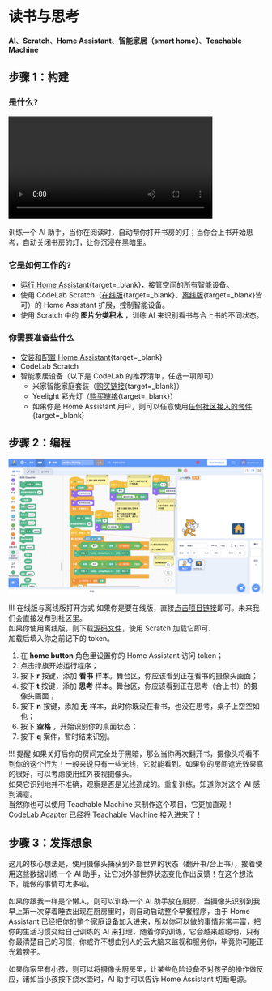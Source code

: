 # 读书与思考

**AI**、**Scratch**、**Home Assistant**、**智能家居（smart home）**、**Teachable Machine**

## 步骤 1：构建

### 是什么?

<video width="80%" src="/video/1583984194594670.mp4" controls="controls"></video>

训练一个 AI 助手，当你在阅读时，自动帮你打开书房的灯；当你合上书开始思考，自动关闭书房的灯，让你沉浸在黑暗里。

### 它是如何工作的?

-   [运行 Home Assistant](/Neverland/HA){target=\_blank}，接管空间的所有智能设备。
-   使用 CodeLab Scratch（[在线版](http://scratch3v3.codelab.club/){target=\_blank}、[离线版](https://www.codelab.club/blog/2020/08/20/tools/){target=\_blank}皆可）的 Home Assistant 扩展，控制智能设备。
-   使用 Scratch 中的 **图片分类积木** ，训练 AI 来识别看书与合上书的不同状态。

### 你需要准备些什么

-   [安装和配置 Home Assistant](/Neverland/HA){target=\_blank}
-   CodeLab Scratch
-   智能家居设备（以下是 CodeLab 的推荐清单，任选一项即可）
    -   米家智能家庭套装（[购买链接](https://item.mi.com/product/5708.html){target=\_blank}）
    -   Yeelight 彩光灯（[购买链接](https://www.yeelight.com/zh_CN/product/lemon-color){target=\_blank}）
    -   如果你是 Home Assistant 用户，则可以任意使用[任何社区接入的套件](https://www.home-assistant.io/integrations/){target=\_blank}

## 步骤 2：编程

![](/img/bfad7206e13a0eaca82005bb7125f4f5.png)

!!! 在线版与离线版打开方式
    如果你是要在线版，直接[点击项目链接](https://scratch.codelab.club/projects/24/editor/)即可。未来我们会直接发布到社区里。<!--https://scratch3v3.codelab.club/?sb3url=https://adapter.codelab.club/sb3/reading-thinking.sb3-->  
    如果你使用离线版，则下载[源码文件](/sb3/reading-thinking.sb3)，使用 Scratch 加载它即可.  
    加载后填入你之前记下的 token。

1. 在 **home button** 角色里设置你的 Home Assistant 访问 token；
2. 点击绿旗开始运行程序；
3. 按下 **r** 按键，添加 **看书** 样本。舞台区，你应该看到正在看书的摄像头画面；
4. 按下 **t** 按键，添加 **思考** 样本。舞台区，你应该看到正在思考（合上书）的摄像头画面；
5. 按下 **n** 按键，添加 **无** 样本，此时你既没在看书，也没在思考，桌子上空空如也；
6. 按下 **空格** ，开始识别你的桌面状态；
7. 按下 **q** 案件，暂时结束识别。

!!! 提醒
    如果关灯后你的房间完全处于黑暗，那么当你再次翻开书，摄像头将看不到你的这个行为！一般来说只有一些光线，它就能看到。如果你的房间遮光效果真的很好，可以考虑使用红外夜视摄像头。  
    如果它识别地并不准确，观察是否是光线造成的。重复训练，知道你对这个 AI 感到满意。  
    当然你也可以使用 Teachable Machine 来制作这个项目，它更加直观！ [CodeLab Adapter 已经将 Teachable Machine 接入进来了](https://www.codelab.club/blog/adapter-teachable-machine/)！  


## 步骤 3：发挥想象
这儿的核心想法是，使用摄像头捕获到外部世界的状态（翻开书/合上书），接着使用这些数据训练一个 AI 助手，让它对外部世界状态变化作出反馈！在这个想法下，能做的事情可太多啦。

如果你跟我一样是个懒人，则可以训练一个 AI 助手放在厨房，当摄像头识别到我早上第一次穿着睡衣出现在厨房里时，则自动启动整个早餐程序，由于 Home Assistant 已经把你的整个家庭设备加入进来，所以你可以做的事情非常丰富，把你的生活习惯交给自己训练的 AI 来打理，随着你的训练，它会越来越聪明，只有你最清楚自己的习惯，你或许不想由别人的云大脑来监视和服务你，毕竟你可能正光着膀子。

如果你家里有小孩，则可以将摄像头厨房里，让某些危险设备不对孩子的操作做反应，诸如当小孩按下烧水壶时，AI 助手可以告诉 Home Assistant 切断电源。
